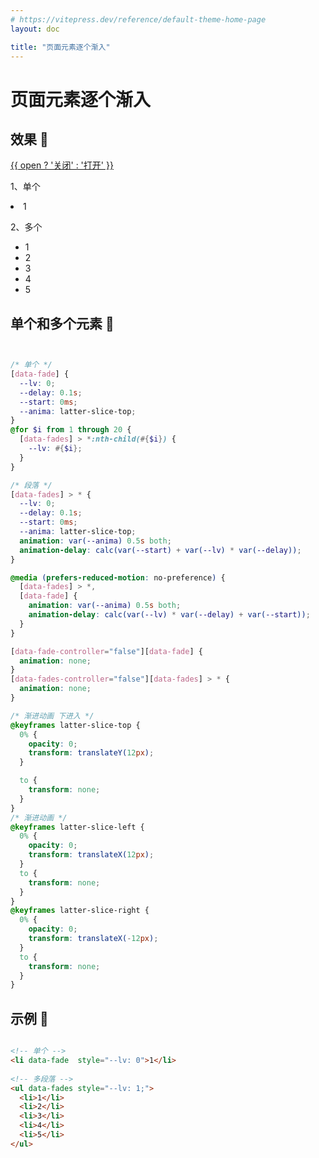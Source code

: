 ```yaml
---
# https://vitepress.dev/reference/default-theme-home-page
layout: doc

title: "页面元素逐个渐入"
---
```


# 页面元素逐个渐入

## 效果 🎉

<script setup lang="ts">
import { ref } from 'vue'
const open = ref(false)
</script>
 <div  >
  <a href="#效果" class="ml-a" @click="open=!open">{{ open ? '关闭' : '打开' }}</a>
  <p>1、单个</p>
  <li :data-fade-controller="open" data-fade  style="--lv: 0;" >1</li>

  <p>2、多个</p>
  <ul data-fades :data-fades-controller="open" style="--lv: 1;">
    <li>1</li>
    <li>2</li>
    <li>3</li>
    <li>4</li>
    <li>5</li>
  </ul>
</div>


## 单个和多个元素 🎨

```scss


/* 单个 */
[data-fade] {
  --lv: 0;
  --delay: 0.1s;
  --start: 0ms;
  --anima: latter-slice-top;
}
@for $i from 1 through 20 {
  [data-fades] > *:nth-child(#{$i}) {
    --lv: #{$i};
  }
}

/* 段落 */
[data-fades] > * {
  --lv: 0;
  --delay: 0.1s;
  --start: 0ms;
  --anima: latter-slice-top;
  animation: var(--anima) 0.5s both;
  animation-delay: calc(var(--start) + var(--lv) * var(--delay));
}

@media (prefers-reduced-motion: no-preference) {
  [data-fades] > *,
  [data-fade] {
    animation: var(--anima) 0.5s both;
    animation-delay: calc(var(--lv) * var(--delay) + var(--start));
  }
}

[data-fade-controller="false"][data-fade] {
  animation: none;
}
[data-fades-controller="false"][data-fades] > * {
  animation: none;
}

/* 渐进动画 下进入 */
@keyframes latter-slice-top {
  0% {
    opacity: 0;
    transform: translateY(12px);
  }

  to {
    transform: none;
  }
}
/* 渐进动画 */
@keyframes latter-slice-left {
  0% {
    opacity: 0;
    transform: translateX(12px);
  }
  to {
    transform: none;
  }
}
@keyframes latter-slice-right {
  0% {
    opacity: 0;
    transform: translateX(-12px);
  }
  to {
    transform: none;
  }
}


```

## 示例 🌰

```Html

<!-- 单个 -->
<li data-fade  style="--lv: 0">1</li>
 
<!-- 多段落 -->
<ul data-fades style="--lv: 1;">
  <li>1</li>
  <li>2</li>
  <li>3</li>
  <li>4</li>
  <li>5</li>
</ul>
```
